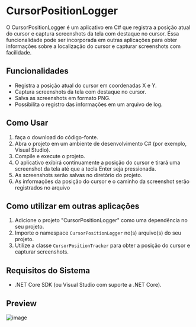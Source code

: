 # CursorPositionLogger

O CursorPositionLogger é um aplicativo em C# que registra a posição atual do cursor e captura screenshots da tela com destaque no cursor. Essa funcionalidade pode ser incorporada em outras aplicações para obter informações sobre a localização do cursor e capturar screenshots com facilidade.

## Funcionalidades

- Registra a posição atual do cursor em coordenadas X e Y.
- Captura screenshots da tela com destaque no cursor.
- Salva as screenshots em formato PNG.
- Possibilita o registro das informações em um arquivo de log.

## Como Usar

1. faça o download do código-fonte.
2. Abra o projeto em um ambiente de desenvolvimento C# (por exemplo, Visual Studio).
3. Compile e execute o projeto.
4. O aplicativo exibirá continuamente a posição do cursor e tirará uma screenshot da tela até que a tecla Enter seja pressionada.
5. As screenshots serão salvas no diretório do projeto.
6. As informações da posição do cursor e o caminho da screenshot serão registrados no arquivo 

## Como utilizar em outras aplicações

1. Adicione o projeto "CursorPositionLogger" como uma dependência no seu projeto.
2. Importe o namespace `CursorPositionLogger` no(s) arquivo(s) do seu projeto.
3. Utilize a classe `CursorPositionTracker` para obter a posição do cursor e capturar screenshots.

## Requisitos do Sistema

- .NET Core SDK (ou Visual Studio com suporte a .NET Core).

## Preview

![image](https://github.com/Igthz/CursorPositionLogger/assets/83485103/4b75a9fe-95e4-4a9f-aa33-ea58592c34fd)


